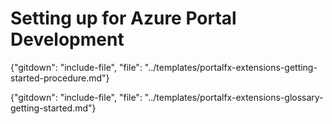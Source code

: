 # Setting up for Azure Portal Development

{"gitdown": "include-file", "file": "../templates/portalfx-extensions-getting-started-procedure.md"}

{"gitdown": "include-file", "file": "../templates/portalfx-extensions-glossary-getting-started.md"}